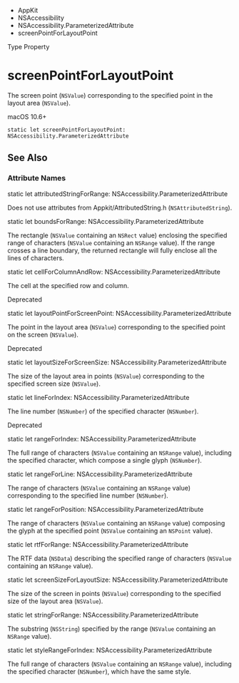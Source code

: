

- AppKit
- NSAccessibility
- NSAccessibility.ParameterizedAttribute
-  screenPointForLayoutPoint 

Type Property

# screenPointForLayoutPoint

The screen point (`NSValue`) corresponding to the specified point in the layout area (`NSValue`).

macOS 10.6+

``` source
static let screenPointForLayoutPoint: NSAccessibility.ParameterizedAttribute
```

## See Also

### Attribute Names

static let attributedStringForRange: NSAccessibility.ParameterizedAttribute

Does not use attributes from Appkit/AttributedString.h (`NSAttributedString`).

static let boundsForRange: NSAccessibility.ParameterizedAttribute

The rectangle (`NSValue` containing an `NSRect` value) enclosing the specified range of characters (`NSValue` containing an `NSRange` value). If the range crosses a line boundary, the returned rectangle will fully enclose all the lines of characters.

static let cellForColumnAndRow: NSAccessibility.ParameterizedAttribute

The cell at the specified row and column.

Deprecated

static let layoutPointForScreenPoint: NSAccessibility.ParameterizedAttribute

The point in the layout area (`NSValue`) corresponding to the specified point on the screen (`NSValue`).

Deprecated

static let layoutSizeForScreenSize: NSAccessibility.ParameterizedAttribute

The size of the layout area in points (`NSValue`) corresponding to the specified screen size (`NSValue`).

static let lineForIndex: NSAccessibility.ParameterizedAttribute

The line number (`NSNumber`) of the specified character (`NSNumber`).

Deprecated

static let rangeForIndex: NSAccessibility.ParameterizedAttribute

The full range of characters (`NSValue` containing an `NSRange` value), including the specified character, which compose a single glyph (`NSNumber`).

static let rangeForLine: NSAccessibility.ParameterizedAttribute

The range of characters (`NSValue` containing an `NSRange` value) corresponding to the specified line number (`NSNumber`).

static let rangeForPosition: NSAccessibility.ParameterizedAttribute

The range of characters (`NSValue` containing an `NSRange` value) composing the glyph at the specified point (`NSValue` containing an `NSPoint` value).

static let rtfForRange: NSAccessibility.ParameterizedAttribute

The RTF data (`NSData`) describing the specified range of characters (`NSValue` containing an `NSRange` value).

static let screenSizeForLayoutSize: NSAccessibility.ParameterizedAttribute

The size of the screen in points (`NSValue`) corresponding to the specified size of the layout area (`NSValue`).

static let stringForRange: NSAccessibility.ParameterizedAttribute

The substring (`NSString`) specified by the range (`NSValue` containing an `NSRange` value).

static let styleRangeForIndex: NSAccessibility.ParameterizedAttribute

The full range of characters (`NSValue` containing an `NSRange` value), including the specified character (`NSNumber`), which have the same style.

